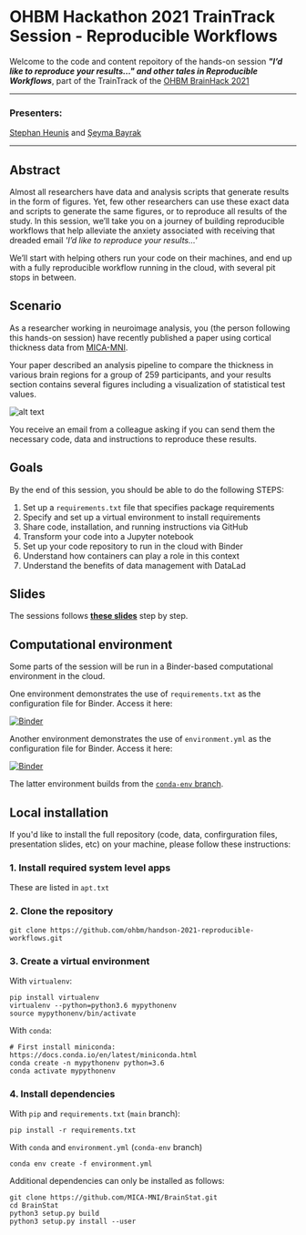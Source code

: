 # OHBM Hackathon 2021 TrainTrack Session - Reproducible Workflows

Welcome to the code and content repoitory of the hands-on session ***"I’d like to reproduce your results…" and other tales in Reproducible Workflows***, part of the TrainTrack of the [OHBM BrainHack 2021](https://ohbm.github.io/hackathon2021/traintrack/)

---
### Presenters:
[Stephan Heunis](https://github.com/jsheunis) and [Şeyma Bayrak](https://github.com/sheyma)

---

## Abstract

Almost all researchers have data and analysis scripts that generate results in the form of figures. Yet, few other researchers can use these exact data and scripts to generate the same figures, or to reproduce all results of the study. In this session, we’ll take you on a journey of building reproducible workflows that help alleviate the anxiety associated with receiving that dreaded email *'I’d like to reproduce your results...'*

We’ll start with helping others run your code on their machines, and end up with a fully reproducible workflow running in the cloud, with several pit stops in between.

## Scenario

As a researcher working in neuroimage analysis, you (the person following this hands-on session) have recently published a paper using cortical thickness data from [MICA-MNI](https://github.com/MICA-MNI/micaopen/tree/master/surfstat/surfstat_tutorial/thickness).

Your paper described an analysis pipeline to compare the thickness in various brain regions for a group of 259 participants, and your results section contains several figures including a visualization of statistical test values.

![alt text](figure.png)

You receive an email from a colleague asking if you can send them the necessary code, data and instructions to reproduce these results.

## Goals

By the end of this session, you should be able to do the following STEPS:

1. Set up a `requirements.txt` file that specifies package requirements
2. Specify and set up a virtual environment to install requirements
3. Share code, installation, and running instructions via GitHub
4. Transform your code into a Jupyter notebook
5. Set up your code repository to run in the cloud with Binder
6. Understand how containers can play a role in this context
7. Understand the benefits of data management with DataLad


## Slides

The sessions follows [**these slides**](https://ohbm.github.io/handson-2021-reproducible-workflows/presentation/ohbm-handson-repro.html) step by step.

## Computational environment

Some parts of the session will be run in a Binder-based computational environment in the cloud.

One environment demonstrates the use of `requirements.txt` as the configuration file for Binder. Access it here:

[![Binder](https://mybinder.org/badge_logo.svg)](https://mybinder.org/v2/gh/ohbm/handson-2021-reproducible-workflows/HEAD)

Another environment demonstrates the use of `environment.yml` as the configuration file for Binder. Access it here:

[![Binder](https://mybinder.org/badge_logo.svg)](https://mybinder.org/v2/gh/ohbm/handson-2021-reproducible-workflows/conda-env)

The latter environment builds from the [`conda-env` branch](https://github.com/ohbm/handson-2021-reproducible-workflows/tree/conda-env).

## Local installation

If you'd like to install the full repository (code, data, confirguration files, presentation slides, etc) on your machine, please follow these instructions:


### 1. Install required system level apps

These are listed in `apt.txt`

### 2. Clone the repository

```
git clone https://github.com/ohbm/handson-2021-reproducible-workflows.git
```

### 3. Create a virtual environment

With `virtualenv`:
```
pip install virtualenv
virtualenv --python=python3.6 mypythonenv
source mypythonenv/bin/activate
```

With `conda`:
```
# First install miniconda: https://docs.conda.io/en/latest/miniconda.html
conda create -n mypythonenv python=3.6
conda activate mypythonenv
```

### 4. Install dependencies

With `pip` and `requirements.txt` (`main` branch):

```
pip install -r requirements.txt
```

With `conda` and `environment.yml` (`conda-env` branch)
```
conda env create -f environment.yml
```

Additional dependencies can only be installed as follows:

```
git clone https://github.com/MICA-MNI/BrainStat.git
cd BrainStat
python3 setup.py build
python3 setup.py install --user
```
